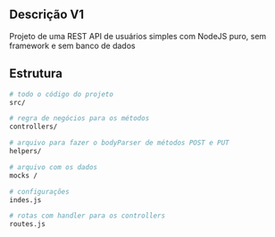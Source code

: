 ## Descrição V1

Projeto de uma REST API de usuários simples com NodeJS puro, sem framework e sem banco de dados

## Estrutura

```bash
# todo o código do projeto
src/

# regra de negócios para os métodos
controllers/

# arquivo para fazer o bodyParser de métodos POST e PUT
helpers/

# arquivo com os dados
mocks /

# configurações
indes.js

# rotas com handler para os controllers
routes.js
```